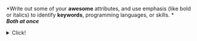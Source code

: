 *Write out some of your **awesome** attributes, and use emphasis (like bold or italics) to identify **keywords**, programming languages, or skills. *  
***Both at once***  
<details>
  <summary>Click!</summary>  
  test
</details>
